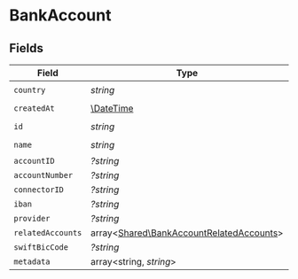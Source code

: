 # BankAccount


## Fields

| Field                                                                                         | Type                                                                                          | Required                                                                                      | Description                                                                                   |
| --------------------------------------------------------------------------------------------- | --------------------------------------------------------------------------------------------- | --------------------------------------------------------------------------------------------- | --------------------------------------------------------------------------------------------- |
| `country`                                                                                     | *string*                                                                                      | :heavy_check_mark:                                                                            | N/A                                                                                           |
| `createdAt`                                                                                   | [\DateTime](https://www.php.net/manual/en/class.datetime.php)                                 | :heavy_check_mark:                                                                            | N/A                                                                                           |
| `id`                                                                                          | *string*                                                                                      | :heavy_check_mark:                                                                            | N/A                                                                                           |
| `name`                                                                                        | *string*                                                                                      | :heavy_check_mark:                                                                            | N/A                                                                                           |
| `accountID`                                                                                   | *?string*                                                                                     | :heavy_minus_sign:                                                                            | N/A                                                                                           |
| `accountNumber`                                                                               | *?string*                                                                                     | :heavy_minus_sign:                                                                            | N/A                                                                                           |
| `connectorID`                                                                                 | *?string*                                                                                     | :heavy_minus_sign:                                                                            | N/A                                                                                           |
| `iban`                                                                                        | *?string*                                                                                     | :heavy_minus_sign:                                                                            | N/A                                                                                           |
| `provider`                                                                                    | *?string*                                                                                     | :heavy_minus_sign:                                                                            | N/A                                                                                           |
| `relatedAccounts`                                                                             | array<[Shared\BankAccountRelatedAccounts](../../Models/Shared/BankAccountRelatedAccounts.md)> | :heavy_minus_sign:                                                                            | N/A                                                                                           |
| `swiftBicCode`                                                                                | *?string*                                                                                     | :heavy_minus_sign:                                                                            | N/A                                                                                           |
| `metadata`                                                                                    | array<string, *string*>                                                                       | :heavy_minus_sign:                                                                            | N/A                                                                                           |